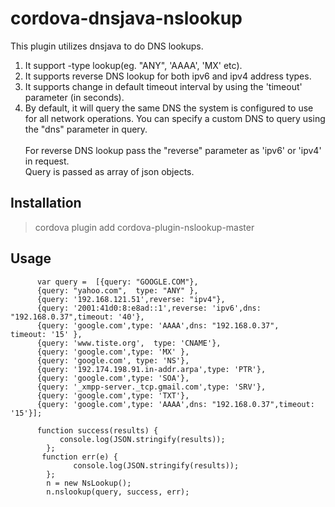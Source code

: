 # cordova-dnsjava-nslookup

This plugin utilizes dnsjava to do DNS lookups. 

1) It support -type lookup(eg. "ANY", 'AAAA', 'MX' etc).<br>
2) It supports reverse DNS lookup for both ipv6 and ipv4 address types.<br>
3) It supports change in default timeout interval by using the 'timeout' parameter (in seconds).<br>
4) By default, it will query the same DNS the system is configured to use for all network operations. You can specify a custom DNS to query using the "dns" parameter in query.<br><br>
For reverse DNS lookup pass the "reverse" parameter as  'ipv6' or 'ipv4' in request.<br>
Query is passed as array of json objects.

## Installation

> cordova plugin add cordova-plugin-nslookup-master  

## Usage

          var query =  [{query: "GOOGLE.COM"},
          {query: "yahoo.com",	type: "ANY" },
          {query: '192.168.121.51',reverse: "ipv4"}, 
          {query: '2001:41d0:8:e8ad::1',reverse: 'ipv6',dns: "192.168.0.37",timeout: '40'},
          {query: 'google.com',type: 'AAAA',dns: "192.168.0.37",	timeout: '15' },
          {query: 'www.tiste.org',	type: 'CNAME'}, 
          {query: 'google.com',type: 'MX' }, 
          {query: 'google.com',	type: 'NS'}, 
          {query: '192.174.198.91.in-addr.arpa',type: 'PTR'}, 
          {query: 'google.com',type: 'SOA'}, 
          {query: '_xmpp-server._tcp.gmail.com',type: 'SRV'},
          {query: 'google.com',type: 'TXT'}, 
          {query: 'google.com',type: 'AAAA',dns: "192.168.0.37",timeout: '15'}];
         
          function success(results) {
               console.log(JSON.stringify(results));
            };
           function err(e) {
                  console.log(JSON.stringify(results));
            };
            n = new NsLookup();
            n.nslookup(query, success, err);

